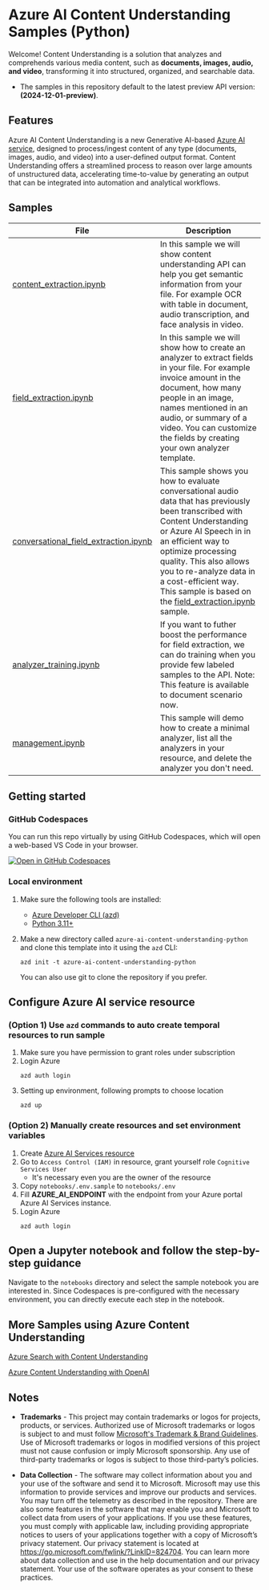 # Azure AI Content Understanding Samples (Python)

Welcome! Content Understanding is a solution that analyzes and comprehends various media content, such as **documents, images, audio, and video**, transforming it into structured, organized, and searchable data.

- The samples in this repository default to the latest preview API version: **(2024-12-01-preview)**.

## Features

Azure AI Content Understanding is a new Generative AI-based [Azure AI service](https://learn.microsoft.com/en-us/azure/ai-services/content-understanding/overview), designed to process/ingest content of any type (documents, images, audio, and video) into a user-defined output format. Content Understanding offers a streamlined process to reason over large amounts of unstructured data, accelerating time-to-value by generating an output that can be integrated into automation and analytical workflows.

## Samples

| File | Description |
| --- | --- |
| [content_extraction.ipynb](notebooks/content_extraction.ipynb) | In this sample we will show content understanding API can help you get semantic information from your file. For example OCR with table in document, audio transcription, and face analysis in video. |
| [field_extraction.ipynb](notebooks/field_extraction.ipynb) | In this sample we will show how to create an analyzer to extract fields in your file. For example invoice amount in the document, how many people in an image, names mentioned in an audio, or summary of a video. You can customize the fields by creating your own analyzer template.  |
| [conversational_field_extraction.ipynb](notebooks/conversational_field_extraction.ipynb) | This sample shows you how to evaluate conversational audio data that has previously been transcribed with Content Understanding or Azure AI Speech in in an efficient way to optimize processing quality. This also allows you to re-analyze data in a cost-efficient way. This sample is based on the [field_extraction.ipynb](notebooks/field_extraction.ipynb) sample. |
| [analyzer_training.ipynb](notebooks/analyzer_training.ipynb) | If you want to futher boost the performance for field extraction, we can do training when you provide few labeled samples to the API. Note: This feature is available to document scenario now. |
| [management.ipynb](notebooks/management.ipynb) | This sample will demo how to create a minimal analyzer, list all the analyzers in your resource, and delete the analyzer you don't need. |


## Getting started
### GitHub Codespaces
You can run this repo virtually by using GitHub Codespaces, which will open a web-based VS Code in your browser.

[![Open in GitHub Codespaces](https://github.com/codespaces/badge.svg)](https://github.com/codespaces/new?skip_quickstart=true&machine=basicLinux32gb&repo=899687170&ref=main&geo=UsEast&devcontainer_path=.devcontainer%2Fdevcontainer.json)

### Local environment
1. Make sure the following tools are installed:

    * [Azure Developer CLI (azd)](https://aka.ms/install-azd)
    * [Python 3.11+](https://www.python.org/downloads/)

2. Make a new directory called `azure-ai-content-understanding-python` and clone this template into it using the `azd` CLI:

    ```shell
    azd init -t azure-ai-content-understanding-python
    ```

    You can also use git to clone the repository if you prefer.

## Configure Azure AI service resource
### (Option 1) Use `azd` commands to auto create temporal resources to run sample
1. Make sure you have permission to grant roles under subscription
1. Login Azure
    ```shell
    azd auth login
    ```
1. Setting up environment, following prompts to choose location
    ```shell
    azd up
    ```


### (Option 2) Manually create resources and set environment variables
1. Create [Azure AI Services resource](docs/create_azure_ai_service.md)
1. Go to `Access Control (IAM)` in resource, grant yourself role `Cognitive Services User`
    - It's necessary even you are the owner of the resource
1. Copy `notebooks/.env.sample` to `notebooks/.env`
1. Fill **AZURE_AI_ENDPOINT** with the endpoint from your Azure portal Azure AI Services instance.
1. Login Azure
   ```shell
   azd auth login
   ```

## Open a Jupyter notebook and follow the step-by-step guidance

Navigate to the `notebooks` directory and select the sample notebook you are interested in. Since Codespaces is pre-configured with the necessary environment, you can directly execute each step in the notebook.

## More Samples using Azure Content Understanding
[Azure Search with Content Understanding](https://github.com/Azure-Samples/azure-ai-search-with-content-understanding-python)

[Azure Content Understanding with OpenAI](https://github.com/Azure-Samples/azure-ai-content-understanding-with-azure-openai-python)

## Notes

* **Trademarks** - This project may contain trademarks or logos for projects, products, or services. Authorized use of Microsoft trademarks or logos is subject to and must follow [Microsoft's Trademark & Brand Guidelines](https://www.microsoft.com/en-us/legal/intellectualproperty/trademarks/usage/general). Use of Microsoft trademarks or logos in modified versions of this project must not cause confusion or imply Microsoft sponsorship. Any use of third-party trademarks or logos is subject to those third-party’s policies.

* **Data Collection** - The software may collect information about you and your use of the software and send it to Microsoft. Microsoft may use this information to provide services and improve our products and services. You may turn off the telemetry as described in the repository. There are also some features in the software that may enable you and Microsoft to collect data from users of your applications. If you use these features, you must comply with applicable law, including providing appropriate notices to users of your applications together with a copy of Microsoft’s privacy statement. Our privacy statement is located at https://go.microsoft.com/fwlink/?LinkID=824704. You can learn more about data collection and use in the help documentation and our privacy statement. Your use of the software operates as your consent to these practices.
